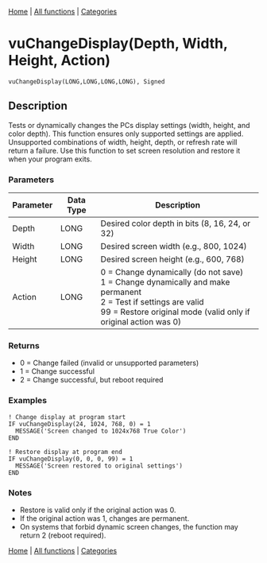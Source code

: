 [Home](../index.md) | [All functions](index.md) | [Categories](../categories/index.md)

# vuChangeDisplay(Depth, Width, Height, Action)

```Prototype
vuChangeDisplay(LONG,LONG,LONG,LONG), Signed
```


## Description
Tests or dynamically changes the PCs display settings (width, height, and color depth). This function ensures only supported settings are applied. Unsupported combinations of width, height, depth, or refresh rate will return a failure. Use this function to set screen resolution and restore it when your program exits.

### Parameters

| Parameter | Data Type | Description                                                                 |
|-----------|-----------|-----------------------------------------------------------------------------|
| Depth     | LONG      | Desired color depth in bits (8, 16, 24, or 32)                             |
| Width     | LONG      | Desired screen width (e.g., 800, 1024)                                     |
| Height    | LONG      | Desired screen height (e.g., 600, 768)                                     |
| Action    | LONG      | 0 = Change dynamically (do not save) <br> 1 = Change dynamically and make permanent <br> 2 = Test if settings are valid <br> 99 = Restore original mode (valid only if original action was 0) |

### Returns
- 0 = Change failed (invalid or unsupported parameters)  
- 1 = Change successful  
- 2 = Change successful, but reboot required  

### Examples

```Clarion
! Change display at program start
IF vuChangeDisplay(24, 1024, 768, 0) = 1
  MESSAGE('Screen changed to 1024x768 True Color')
END

! Restore display at program end
IF vuChangeDisplay(0, 0, 0, 99) = 1
  MESSAGE('Screen restored to original settings')
END
```

### Notes
- Restore is valid only if the original action was 0.  
- If the original action was 1, changes are permanent.  
- On systems that forbid dynamic screen changes, the function may return 2 (reboot required).

[Home](../index.md) | [All functions](index.md) | [Categories](../categories/index.md)
